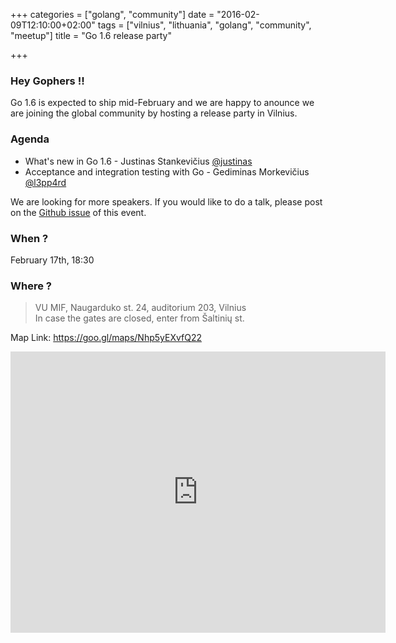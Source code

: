+++
categories = ["golang", "community"]
date = "2016-02-09T12:10:00+02:00"
tags = ["vilnius", "lithuania", "golang", "community", "meetup"]
title = "Go 1.6 release party"

+++

### Hey Gophers !!

Go 1.6 is expected to ship mid-February
and we are happy to anounce we are joining
the global community by hosting a release party in Vilnius.

### Agenda

* What's new in Go 1.6 - Justinas Stankevičius [@justinas](https://twitter.com/justinas)
* Acceptance and integration testing with Go - Gediminas Morkevičius
  [@l3pp4rd](https://twitter.com/l3pp4rd)

We are looking for more speakers. If you would like to do a talk,
please post on the
[Github issue](https://github.com/vilniusgolang/website/issues/4) of this event.

### When ?

February 17th, 18:30

### Where ?

> VU MIF, Naugarduko st. 24, auditorium 203, Vilnius  
> In case the gates are closed, enter from Šaltinių st.

Map Link: https://goo.gl/maps/Nhp5yEXvfQ22

<iframe src="https://www.google.com/maps/embed?pb=!1m18!1m12!1m3!1d2306.961879269887!2d25.271682815888962!3d54.67509928027892!2m3!1f0!2f0!3f0!3m2!1i1024!2i768!4f13.1!3m3!1m2!1s0x46dd946db549699f%3A0xc50ce545ac33a4ff!2sMatematikos+ir+informatikos+fakultetas%2C+VU!5e0!3m2!1slt!2sus!4v1455012854316" width="600" height="450" frameborder="0" style="border:0" allowfullscreen></iframe>
